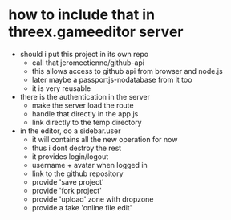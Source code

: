 # how to include that in threex.gameeditor server
* should i put this project in its own repo
    - call that jeromeetienne/github-api
    - this allows access to github api from browser and node.js
    - later maybe a passportjs-nodatabase from it too
    - it is very reusable
* there is the authentication in the server
    - make the server load the route
    - handle that directly in the app.js
    - link directly to the temp directory
* in the editor, do a sidebar.user
    - it will contains all the new operation for now
    - thus i dont destroy the rest
    - it provides login/logout
    - username + avatar when logged in
    - link to the github repository
    - provide 'save project'
    - provide 'fork project'
    - provide 'upload' zone with dropzone
    - provide a fake 'online file edit'
